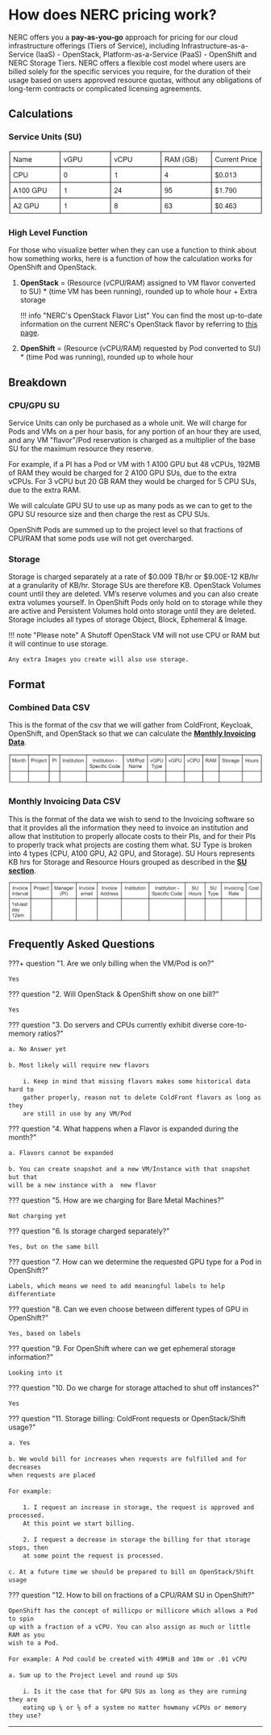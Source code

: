 # How does NERC pricing work?

NERC offers you a **pay-as-you-go** approach for pricing for our cloud infrastructure
offerings (Tiers of Service), including Infrastructure-as-a-Service (IaaS) - OpenStack,
Platform-as-a-Service (PaaS) - OpenShift and NERC Storage Tiers. NERC offers a flexible
cost model where users are billed solely for the specific services you require,
for the duration of their usage based on users approved resource quotas, without
any obligations of long-term contracts or complicated licensing agreements.

## Calculations

### Service Units (SU)

![Service Units (SU)](images/su.png)

### High Level Function

For those who visualize better when they can use a function to think about how
something works, here is a function of how the calculation works for OpenShift
and OpenStack.

1. **OpenStack** = (Resource (vCPU/RAM) assigned to VM flavor converted to SU) *
(time VM has been running), rounded up to whole hour + Extra storage

    !!! info "NERC's OpenStack Flavor List"
        You can find the most up-to-date information on the current NERC's OpenStack
        flavor by referring to [this page](../openstack/create-and-connect-to-the-VM/flavors.md).

2. **OpenShift** = (Resource (vCPU/RAM) requested by Pod converted to SU) * (time
Pod was running), rounded up to whole hour

## Breakdown

### CPU/GPU SU

Service Units can only be purchased as a whole unit. We will charge for Pods and
VMs on a per hour basis, for any portion of an hour they are used, and any VM
"flavor"/Pod reservation is charged as a multiplier of the base SU for the maximum
resource they reserve. 

For example, if a PI has a Pod or VM with 1 A100 GPU but 48 vCPUs, 192MB of RAM
they would be charged for 2 A100 GPU SUs, due to the extra vCPUs. For 3 vCPU but
20 GB RAM they would be charged for 5 CPU SUs, due to the extra RAM.

We will calculate GPU SU to use up as many pods as we can to get to the GPU SU
resource size and then charge the rest as CPU SUs.

OpenShift Pods are summed up to the project level so that fractions of CPU/RAM
that some pods use will not get overcharged.

### Storage

Storage is charged separately at a rate of $0.009 TB/hr or $9.00E-12 KB/hr at a
granularity of KB/hr. Storage SUs are therefore KB. OpenStack Volumes count until
they are deleted. VM’s reserve volumes and you can also create extra volumes yourself.
In OpenShift Pods only hold on to storage while they are active and Persistent
Volumes hold onto storage until they are deleted.
Storage includes all types of storage Object, Block, Ephemeral & Image.

!!! note "Please note"
    A Shutoff OpenStack VM will not use CPU or RAM but it will continue to use storage.

    Any extra Images you create will also use storage.

## Format

### Combined Data CSV

This is the format of the csv that we will gather from ColdFront, Keycloak, OpenShift,
and OpenStack so that we can calculate the [**Monthly Invoicing Data**](#monthly-invoicing-data-csv).

![Combined data CSV](images/pricing-combined-data-csv-format.png)

### Monthly Invoicing Data CSV

This is the format of the data we wish to send to the Invoicing software so that
it provides all the information they need to invoice an institution and allow that
institution to properly allocate costs to their PIs, and for their PIs to properly
track what projects are costing them what. SU Type is broken into 4 types (CPU,
A100 GPU, A2 GPU, and Storage). SU Hours represents KB hrs for Storage and Resource
Hours grouped as described in the [**SU section**](#service-units-su).

![Monthly Invoicing Data](images/pricing-monthly-invoicing-data.png)

## Frequently Asked Questions

???+ question "1. Are we only billing when the VM/Pod is on?"

    Yes

??? question "2. Will OpenStack & OpenShift show on one bill?"

    Yes

??? question "3. Do servers and CPUs currently exhibit diverse core-to-memory ratios?"

    a. No Answer yet

    b. Most likely will require new flavors

        i. Keep in mind that missing flavors makes some historical data hard to
        gather properly, reason not to delete ColdFront flavors as long as they
        are still in use by any VM/Pod

??? question "4. What happens when a Flavor is expanded during the month?"

    a. Flavors cannot be expanded

    b. You can create snapshot and a new VM/Instance with that snapshot but that
    will be a new instance with a  new flavor

??? question "5. How are we charging for Bare Metal Machines?"

    Not charging yet

??? question "6. Is storage charged separately?"

    Yes, but on the same bill

??? question "7. How can we determine the requested GPU type for a Pod in OpenShift?"

    Labels, which means we need to add meaningful labels to help differentiate

??? question "8. Can we even choose between different types of GPU in OpenShift?"

    Yes, based on labels

??? question "9. For OpenShift where can we get ephemeral storage information?"

    Looking into it

??? question "10. Do we charge for storage attached to shut off instances?"

    Yes

??? question "11. Storage billing: ColdFront requests or OpenStack/Shift usage?"

    a. Yes

    b. We would bill for increases when requests are fulfilled and for decreases
    when requests are placed

    For example:

        1. I request an increase in storage, the request is approved and processed.
        At this point we start billing.

        2. I request a decrease in storage the billing for that storage stops, then
        at some point the request is processed.

    c. At a future time we should be prepared to bill on OpenStack/Shift usage

??? question "12. How to bill on fractions of a CPU/RAM SU in OpenShift?"

    OpenShift has the concept of millicpu or millicore which allows a Pod to spin
    up with a fraction of a vCPU. You can also assign as much or little RAM as you
    wish to a Pod.

    For example: A Pod could be created with 49MiB and 10m or .01 vCPU

    a. Sum up to the Project Level and round up SUs

        i. Is it the case that for GPU SUs as long as they are running they are
        eating up ¼ or ⅛ of a system no matter howmany vCPUs or memory they use?

---
